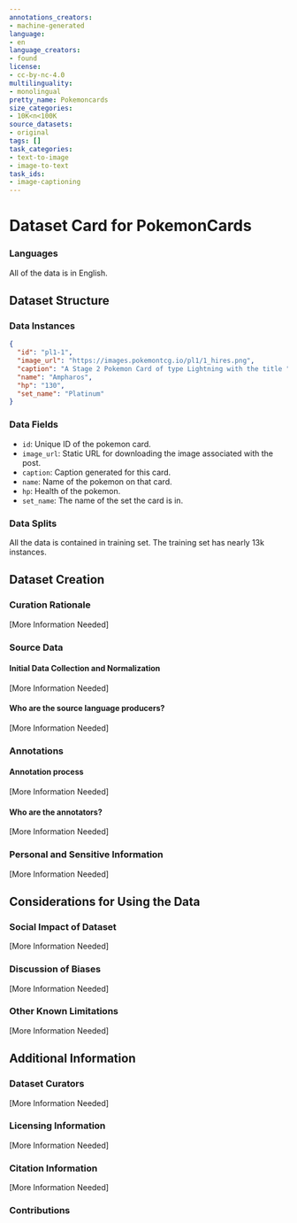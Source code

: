 ```yaml
---
annotations_creators:
- machine-generated
language:
- en
language_creators:
- found
license:
- cc-by-nc-4.0
multilinguality:
- monolingual
pretty_name: Pokemoncards
size_categories:
- 10K<n<100K
source_datasets:
- original
tags: []
task_categories:
- text-to-image
- image-to-text
task_ids:
- image-captioning
---
```


# Dataset Card for PokemonCards


### Languages

All of the data is in English.

## Dataset Structure

### Data Instances

```json
{
  "id": "pl1-1",
  "image_url": "https://images.pokemontcg.io/pl1/1_hires.png",
  "caption": "A Stage 2 Pokemon Card of type Lightning with the title ""Ampharos"" and 130 HP of rarity ""Rare Holo"" evolved from Flaaffy from the set Platinum and the flavor text: ""None"". It has the attack ""Gigavolt"" with the cost Lightning, Colorless, the energy cost 2 and the damage of 30+ with the description: ""Flip a coin. If heads, this attack does 30 damage plus 30 more damage. If tails, the Defending Pokemon is now Paralyzed."". It has the attack ""Reflect Energy"" with the cost Lightning, Colorless, Colorless, the energy cost 3 and the damage of 70 with the description: ""Move an Energy card attached to Ampharos to 1 of your Benched Pokemon."". It has the ability ""Damage Bind"" with the description: ""Each Pokemon that has any damage counters on it (both yours and your opponent's) can't use any Poke-Powers."". It has weakness against Fighting +30. It has resistance against Metal -20.",
  "name": "Ampharos",
  "hp": "130",
  "set_name": "Platinum"
}
```

### Data Fields

 - `id`: Unique ID of the pokemon card.
 - `image_url`: Static URL for downloading the image associated with the post.
 - `caption`: Caption generated for this card.
 - `name`: Name of the pokemon on that card.
 - `hp`: Health of the pokemon.
 - `set_name`: The name of the set the card is in.

### Data Splits

All the data is contained in training set. The training set has nearly 13k instances.

## Dataset Creation

### Curation Rationale

[More Information Needed]

### Source Data

#### Initial Data Collection and Normalization

[More Information Needed]

#### Who are the source language producers?

[More Information Needed]

### Annotations

#### Annotation process

[More Information Needed]

#### Who are the annotators?

[More Information Needed]

### Personal and Sensitive Information

[More Information Needed]

## Considerations for Using the Data

### Social Impact of Dataset

[More Information Needed]

### Discussion of Biases

[More Information Needed]

### Other Known Limitations

[More Information Needed]

## Additional Information

### Dataset Curators

[More Information Needed]

### Licensing Information

[More Information Needed]

### Citation Information

[More Information Needed]

### Contributions